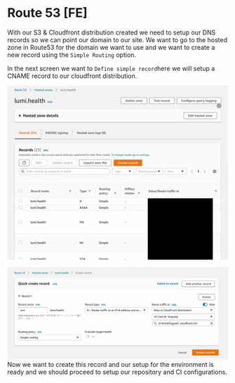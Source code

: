 # Route 53 [FE]

With our S3 & Cloudfront distribution created we need to setup our DNS records so we can point our domain to our site. We want to go to the hosted zone in Route53 for the domain we want to use and we want to create a new record using the `Simple Routing` option.

In the next screen we want to `Define simple record`here we will setup a CNAME record to our cloudfront distribution.

![Image from iOS.jpg](./attachments/Image%20from%20iOS.jpg)


![Image from iOS (1).jpg](./attachments/Image%20from%20iOS%20(1).jpg)
Now we want to create this record and our setup for the environment is ready and we should proceed to setup our repository and CI configurations.
